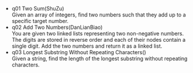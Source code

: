 * q01 Two Sum(ShuZu)<br/>
Given an array of integers, find two numbers such that they add up to a specific target number.
* q02 Add Two Numbers(DanLianBiao)<br/>
You are given two linked lists representing two non-negative numbers. The digits are stored in reverse order and each of their nodes contain a single digit. Add the two numbers and return it as a linked list.
* q03 Longest Substring Without Repeating Characters()<br/>
Given a string, find the length of the longest substring without repeating characters.